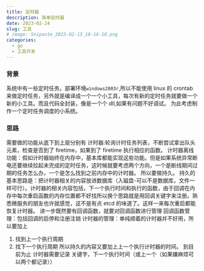 ```yaml
---
title: 定时器
description: 简单定时器
date: 2023-02-24
slug: 工具
# image: Snipaste_2023-02-13_18-16-10.png
categories:
  - go
  - 工具开发
---
```


### 背景

系统中有一些定时任务。部署环境`windows2003r`,所以不能使用 linux 的 crontab 来做定时任务，另外就是编译成一个一个小工具，每次有新的定时任务就要做一个新的小工具。而且代码全封装，像是一个个 dll,如果有问题不好调试。
为此考虑制作一个定时任务调度的小系统。

### 思路

需要做的功能从底下到上层分别有
计时器:轮询计时任务列表，不断尝试拿出队头元素，检查是否到了 firetime，如果到了 firetime 执行相应的函数。
计时器离线功能：假如计时器始终在内存中，基本库都能实现这些功能。但是如果系统异常断电还要继续拉起未完成的定时任务，这时候就要考虑两个方向，一个是断线期间过期的任务怎么办，一个是怎么找到之前内存中的计时器。
所以要做持久。
持久的基本思路是：把计时器相关的内容放进数据库（入磁盘-可以不是数据库，文件一样可行）。计时器的相关内容包括，下一个执行时间和执行的函数，由于回调在内存中每次重启函数的内存位置都不好找所以换个思路就是用回调关键字来注册。熟悉微服务的朋友也许就感觉，这不是有点 etcd 的味道了。这样一来每次重启都能恢复计时器。
进一步既然要有回调函数，就要对回调函数进行管理
回调函数管理：包括回调的启停和注册注销
计时器的管理：单纯顺着的计时器并不好用，所以要加上

1. 找到上一个执行周期
2. 找下一个执行周期
   所以持久的内容又要加上上一个执行计时器的时间。
   到目前为止 计时器需要记录 关键字，下一个执行时间（或上一个（如果嫌麻烦可以两个都记录））

